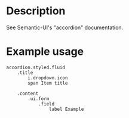 # Description 

See Semantic-UI's "accordion" documentation. 

# Example usage

```pug
accordion.styled.fluid
    .title
        i.dropdown.icon
        span Item title

    .content
        .ui.form
            .field
                label Example

```